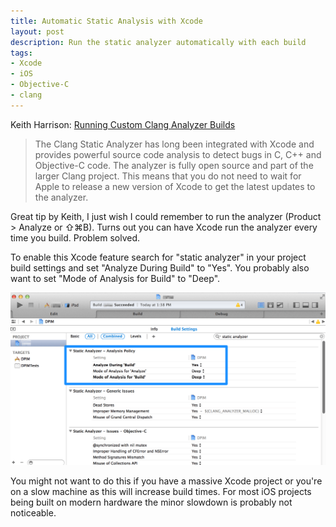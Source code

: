 ```yaml
---
title: Automatic Static Analysis with Xcode
layout: post
description: Run the static analyzer automatically with each build
tags:
- Xcode
- iOS
- Objective-C
- clang
---
```

Keith Harrison: [Running Custom Clang Analyzer Builds](http://useyourloaf.com/blog/2014/04/16/running-custom-clang-analyzer-builds.html)

> The Clang Static Analyzer has long been integrated with Xcode and provides powerful source code analysis to detect bugs in C, C++ and Objective-C code. The analyzer is fully open source and part of the larger Clang project. This means that you do not need to wait for Apple to release a new version of Xcode to get the latest updates to the analyzer.

Great tip by Keith, I just wish I could remember to run the analyzer (Product > Analyze or ⇧⌘B). Turns out you can have Xcode run the analyzer every time you build. Problem solved.

To enable this Xcode feature search for "static analyzer" in your project build settings and set "Analyze During Build" to "Yes". You probably also want to set "Mode of Analysis for Build" to "Deep".

<div class="screenshot">
    <img src="/assets/2014-04-17-static-analyzer-settings@2x.png" width="800" alt="Run the static analyzer automatically with each build in Xcode">
</div>

You might not want to do this if you have a massive Xcode project or you're on a slow machine as this will increase build times. For most iOS projects being built on modern hardware the minor slowdown is probably not noticeable.